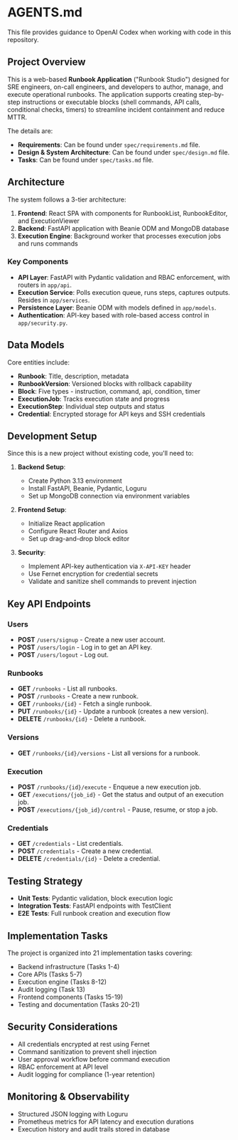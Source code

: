 # AGENTS.md

This file provides guidance to OpenAI Codex when working with code in this repository.

## Project Overview

This is a web-based **Runbook Application** ("Runbook Studio") designed for SRE engineers, on-call engineers, and developers to author, manage, and execute operational runbooks. The application supports creating step-by-step instructions or executable blocks (shell commands, API calls, conditional checks, timers) to streamline incident containment and reduce MTTR.

The details are:
* **Requirements**: Can be found under `spec/requirements.md` file.
* **Design & System Architecture**: Can be found under `spec/design.md` file.
* **Tasks**: Can be found under `spec/tasks.md` file.

## Architecture

The system follows a 3-tier architecture:

1. **Frontend**: React SPA with components for RunbookList, RunbookEditor, and ExecutionViewer
2. **Backend**: FastAPI application with Beanie ODM and MongoDB database
3. **Execution Engine**: Background worker that processes execution jobs and runs commands

### Key Components

- **API Layer**: FastAPI with Pydantic validation and RBAC enforcement, with routers in `app/api`.
- **Execution Service**: Polls execution queue, runs steps, captures outputs. Resides in `app/services`.
- **Persistence Layer**: Beanie ODM with models defined in `app/models`.
- **Authentication**: API-key based with role-based access control in `app/security.py`.

## Data Models

Core entities include:
- **Runbook**: Title, description, metadata
- **RunbookVersion**: Versioned blocks with rollback capability
- **Block**: Five types - instruction, command, api, condition, timer
- **ExecutionJob**: Tracks execution state and progress
- **ExecutionStep**: Individual step outputs and status
- **Credential**: Encrypted storage for API keys and SSH credentials

## Development Setup

Since this is a new project without existing code, you'll need to:

1. **Backend Setup**:
   - Create Python 3.13 environment
   - Install FastAPI, Beanie, Pydantic, Loguru
   - Set up MongoDB connection via environment variables

2. **Frontend Setup**:
   - Initialize React application
   - Configure React Router and Axios
   - Set up drag-and-drop block editor

3. **Security**:
   - Implement API-key authentication via `X-API-KEY` header
   - Use Fernet encryption for credential secrets
   - Validate and sanitize shell commands to prevent injection

## Key API Endpoints

### Users

-   **POST** `/users/signup` - Create a new user account.
-   **POST** `/users/login` - Log in to get an API key.
-   **POST** `/users/logout` - Log out.

### Runbooks

-   **GET** `/runbooks` - List all runbooks.
-   **POST** `/runbooks` - Create a new runbook.
-   **GET** `/runbooks/{id}` - Fetch a single runbook.
-   **PUT** `/runbooks/{id}` - Update a runbook (creates a new version).
-   **DELETE** `/runbooks/{id}` - Delete a runbook.

### Versions

-   **GET** `/runbooks/{id}/versions` - List all versions for a runbook.

### Execution

-   **POST** `/runbooks/{id}/execute` - Enqueue a new execution job.
-   **GET** `/executions/{job_id}` - Get the status and output of an execution job.
-   **POST** `/executions/{job_id}/control` - Pause, resume, or stop a job.

### Credentials

-   **GET** `/credentials` - List credentials.
-   **POST** `/credentials` - Create a new credential.
-   **DELETE** `/credentials/{id}` - Delete a credential.

## Testing Strategy

- **Unit Tests**: Pydantic validation, block execution logic
- **Integration Tests**: FastAPI endpoints with TestClient
- **E2E Tests**: Full runbook creation and execution flow

## Implementation Tasks

The project is organized into 21 implementation tasks covering:
- Backend infrastructure (Tasks 1-4)
- Core APIs (Tasks 5-7)
- Execution engine (Tasks 8-12)
- Audit logging (Task 13)
- Frontend components (Tasks 15-19)
- Testing and documentation (Tasks 20-21)

## Security Considerations

- All credentials encrypted at rest using Fernet
- Command sanitization to prevent shell injection
- User approval workflow before command execution
- RBAC enforcement at API level
- Audit logging for compliance (1-year retention)

## Monitoring & Observability

- Structured JSON logging with Loguru
- Prometheus metrics for API latency and execution durations
- Execution history and audit trails stored in database

